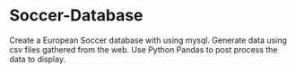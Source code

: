# Soccer-Database
Create a European Soccer database with using mysql. Generate data using csv files gathered from the web. 
Use Python Pandas to post process the data to display.
